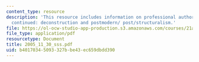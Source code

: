 ```yaml
---
content_type: resource
description: 'This resource includes information on professional authority and cultural  hegemony
  continued: deconstruction and postmodern/ post/structuralism.'
file: https://ol-ocw-studio-app-production.s3.amazonaws.com/courses/21a-245j-power-interpersonal-organizational-and-global-dimensions-fall-2005/b40170345093327bbe43ec659dbdd390_2005_11_30_sss.pdf
file_type: application/pdf
resourcetype: Document
title: 2005_11_30_sss.pdf
uid: b4017034-5093-327b-be43-ec659dbdd390
---
```

